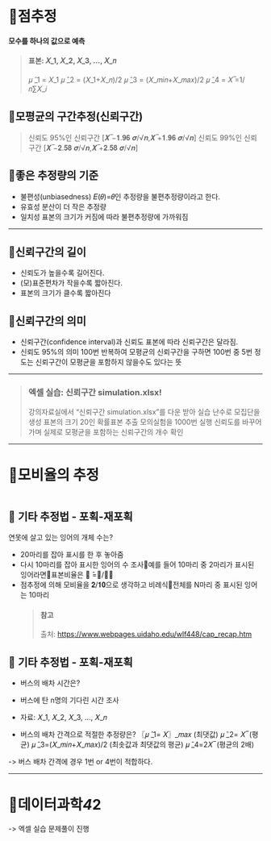 <h1 id="📌점추정">📌점추정</h1>
<h4 id="모수를-하나의-값으로-예측">모수를 하나의 값으로 예측</h4>
<blockquote>
<h4 id="표본-𝑋_1-𝑋_2-𝑋_3--𝑋_𝑛">표본: 𝑋_1, 𝑋_2, 𝑋_3, …, 𝑋_𝑛</h4>
<p>𝜇 ̂_1 = 𝑋_1
𝜇 ̂_2 = (𝑋_1+𝑋_𝑛)/2
𝜇 ̂_3 = (𝑋_𝑚𝑖𝑛+𝑋_𝑚𝑎𝑥)/2
𝜇 ̂_4 = 𝑋 ̅=1/𝑛∑𝑋_𝑖 </p>
</blockquote>
<h2 id="🎯모평균의-구간추정신뢰구간">🎯모평균의 구간추정(신뢰구간)</h2>
<blockquote>
<p>신뢰도 95%인 신뢰구간
[𝑿 ̅−𝟏.𝟗𝟔 𝝈/√𝒏,𝑿 ̅+𝟏.𝟗𝟔 𝝈/√𝒏]
신뢰도 99%인 신뢰구간
[𝑿 ̅−𝟐.𝟓𝟖 𝝈/√𝒏,𝑿 ̅+𝟐.𝟓𝟖 𝝈/√𝒏]</p>
</blockquote>
<h2 id="🎯좋은-추정량의-기준">🎯좋은 추정량의 기준</h2>
<ul>
<li>불편성(unbiasedness)
  𝐸(𝜃)=𝜃인 추정량을 불편추정량이라고 한다.</li>
<li>유효성
  분산이 더 작은 추정량</li>
<li>일치성
  표본의 크기가 커짐에 따라 불편추정량에 가까워짐</li>
</ul>
<hr />
<h2 id="🎯신뢰구간의-길이">🎯신뢰구간의 길이</h2>
<ul>
<li>신뢰도가 높을수록 길어진다.</li>
<li>(모)표준편차가 작을수록 짧아진다.</li>
<li>표본의 크기가 클수록 짧아진다</li>
</ul>
<h2 id="🎯신뢰구간의-의미">🎯신뢰구간의 의미</h2>
<ul>
<li>신뢰구간(confidence interval)과 신뢰도
  표본에 따라 신뢰구간은 달라짐.</li>
<li>신뢰도 95%의 의미
  100번 반복하여 모평균의 신뢰구간을 구하면 100번 중 5번 정도는 신뢰구간이 모평균을 포함하지 않을수도 있다는 뜻</li>
</ul>
<hr />
<blockquote>
<h3 id="엑셀-실습-신뢰구간-simulationxlsx">엑셀 실습: 신뢰구간 simulation.xlsx!</h3>
<p>강의자료실에서 “신뢰구간 simulation.xlsx”를 다운 받아 실습
난수로 모집단을 생성
표본의 크기 20인 확률표본 추출 모의실험을 1000번 실행
신뢰도를 바꾸어가며 실제로 모평균을 포함하는 신뢰구간의 개수 확인</p>
</blockquote>
<hr />
<h1 id="📌모비율의-추정">📌모비율의 추정</h1>
<p><img alt="" src="https://velog.velcdn.com/images/mi_nini/post/a5b86dc1-0a3a-40da-ac87-d3b16b745e2d/image.png" /></p>
<h2 id="🎯-기타-추정법---포획-재포획">🎯 기타 추정법 - 포획-재포획</h2>
<p>연못에 살고 있는 잉어의 개체 수는?</p>
<ul>
<li>20마리를 잡아 표시를 한 후 놓아줌</li>
<li>다시 10마리를 잡아 표시한 잉어의 수 조사예를 들어 10마리 중 2마리가 표시된 잉어라면표본비율은 𝒑 ̂=𝟐/𝟏𝟎</li>
<li>점추정에 의해 모비율을 𝟐/𝟏𝟎으로 생각하고 비례식전체를 N마리 중 표시된 잉어는 10마리<blockquote>
<h4 id="참고">참고</h4>
<p>출처: <a href="https://www.webpages.uidaho.edu/wlf448/cap_recap.htm">https://www.webpages.uidaho.edu/wlf448/cap_recap.htm</a>
<img alt="" src="https://velog.velcdn.com/images/mi_nini/post/2d271399-0a11-4073-b89d-81f08e5e52b2/image.png" /></p>
</blockquote>
</li>
</ul>
<h2 id="🎯-기타-추정법---포획-재포획-1">🎯 기타 추정법 - 포획-재포획</h2>
<ul>
<li><p>버스의 배차 시간은?</p>
</li>
<li><p>버스에 탄 n명의 기다린 시간 조사</p>
</li>
<li><p>자료:    𝑋_1, 𝑋_2, 𝑋_3, …, 𝑋_𝑛</p>
</li>
<li><p>버스의 배차 간격으로 적절한 추정량은?
〖𝜇 ̂_1= 𝑋〗_𝑚𝑎𝑥 (최댓값)
𝜇 ̂_2= 𝑋 ̅  (평균)
𝜇 ̂_3=(𝑋_𝑚𝑖𝑛+𝑋_𝑚𝑎𝑥)/2 (최솟값과 최댓값의 평균)
𝜇 ̂_4=2𝑋 ̅ (평균의 2배)</p>
</li>
</ul>
<p>-&gt; 버스 배차 간격에 경우 1번 or 4번이 적합하다.</p>
<hr />
<h1 id="📌데이터과학42">📌데이터과학<em>4</em>2</h1>
<p>-&gt; 엑셀 실습 문제풀이 진행</p>